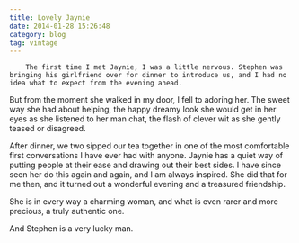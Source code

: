 ```yaml
---
title: Lovely Jaynie
date: 2014-01-28 15:26:48
category: blog
tag: vintage
---
```

        The first time I met Jaynie, I was a little nervous. Stephen was bringing his girlfriend over for dinner to introduce us, and I had no idea what to expect from the evening ahead. 

But from the moment she walked in my door, I fell to adoring her. The sweet way she had about helping, the happy dreamy look she would get in her eyes as she listened to her man chat, the flash of clever wit as she gently teased or disagreed. 

After dinner, we two sipped our tea together in one of the most comfortable first conversations I have ever had with anyone. Jaynie has a quiet way of putting people at their ease and drawing out their best sides. I have since seen her do this again and again, and I am always inspired. She did that for me then, and it turned out a wonderful evening and a treasured friendship. 

She is in every way a charming woman, and what is even rarer and more precious, a truly authentic one. 

And Stephen is a very lucky man.
